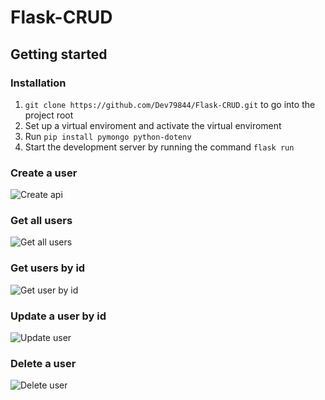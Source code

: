 # Flask-CRUD

## Getting started

### Installation

1. `git clone https://github.com/Dev79844/Flask-CRUD.git` to go into the project root
1. Set up a virtual enviroment and activate the virtual enviroment
1. Run `pip install pymongo python-dotenv`
1. Start the development server by running the command `flask run`

### Create a user
![Create api](https://drive.google.com/uc?export=view&id=1_l2nmXKFsYZIwI0_GwAxx1mcSDT41fde)

### Get all users
![Get all users](https://drive.google.com/uc?export=view&id=1Z8_G8jEstyMdsAHkbWYbZBfHhja6z-d9)

### Get users by id
![Get user by id](https://drive.google.com/uc?export=view&id=13sLWr8EXdtOSPuHyyN6g0oNVjgaeHc0p)

### Update a user by id
![Update user](https://drive.google.com/uc?export=view&id=1ztEoEtIHAqkly3p-ltVS-wd-Anv_BwBa)

### Delete a user 
![Delete user](https://drive.google.com/uc?export=view&id=1p_KVJAnYneBpTdUuz9c_nCaa0Ekc2_83)
